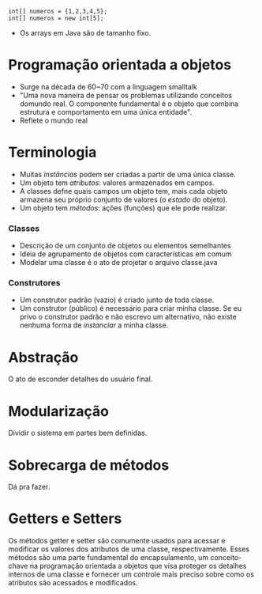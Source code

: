 ````
int[] numeros = {1,2,3,4,5};
int[] numeros = new int[5];
````
- Os arrays em Java são de tamanho fixo.

# Programação orientada a objetos

- Surge na década de 60~70 com a linguagem smalltalk
- "Uma nova maneira de pensar os problemas utilizando conceitos domundo real. O componente fundamental é o objeto que combina estrutura e comportamento em uma única entidade".
- Reflete o mundo real

# Terminologia

- Muitas *instâncias* podem ser criadas a partir de uma única classe.
- Um objeto tem *atributos*: valores armazenados em campos.
- A classes defne quais campos um objeto tem, mais cada objeto armazena seu próprio conjunto de valores (o *estado* do objeto).
- Um objeto tem *métodos*: ações (funções) que ele pode realizar.

### Classes

- Descrição de um conjunto de objetos ou elementos semelhantes
- Ideia de agrupamento de objetos com características em comum
- Modelar uma classe é o ato de projetar o arquivo classe.java

### Construtores

- Um construtor padrão (vazio) é criado junto de toda classe.
- Um construtor (público) é necessário para criar minha classe. Se eu privo o construtor padrão e não escrevo um alternativo, não existe nenhuma forma de *instanciar* a minha classe.

# Abstração

O ato de esconder detalhes do usuário final.

# Modularização

Dividir o sistema em partes bem definidas.

# Sobrecarga de métodos

Dá pra fazer. 

# Getters e Setters

Os métodos getter e setter são comumente usados para acessar e modificar os valores dos atributos de uma classe, respectivamente. Esses métodos são uma parte fundamental do encapsulamento, um conceito-chave na programação orientada a objetos que visa proteger os detalhes internos de uma classe e fornecer um controle mais preciso sobre como os atributos são acessados e modificados.



